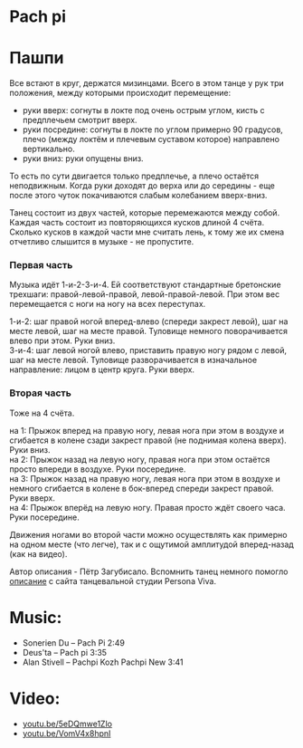 Pach pi
=======
# Пашпи
Все встают в круг, держатся мизинцами. Всего в этом танце у рук три положения, между которыми происходит перемещение:

- руки вверх: согнуты в локте под очень острым углом, кисть с предплечьем смотрит вверх. 
- руки посредине: согнуты в локте по углом примерно 90 градусов, плечо (между локтём и плечевым суставом которое) направлено вертикально.
- руки вниз: руки опущены вниз.

То есть по сути двигается только предплечье, а плечо остаётся неподвижным. Когда руки доходят до верха или до середины - еще после этого чуток покачиваются слабым колебанием вверх-вниз.

Танец состоит из двух частей, которые перемежаются между собой. Каждая часть состоит из повторяющихся кусков длиной 4 счёта. Сколько кусков в каждой части мне считать лень, к тому же их смена отчетливо слышится в музыке - не пропустите.

### Первая часть
Музыка идёт 1-и-2-3-и-4. Ей соответствуют стандартные бретонские трехшаги: правой-левой-правой, левой-правой-левой. При этом вес перемещается с ноги на ногу на всех переступах.

1-и-2: шаг правой ногой вперед-влево (спереди закрест левой),  шаг на месте левой, шаг на месте правой. Туловище немного поворачивается влево при этом. Руки вниз.  
3-и-4: шаг левой ногой влево, приставить правую ногу рядом с левой, шаг на месте левой. Туловище разворачивается в изначальное направление: лицом в центр круга. Руки вверх.

### Вторая часть
Тоже на 4 счёта.

на 1: Прыжок вперед на правую ногу, левая нога при этом в воздухе и сгибается в колене сзади закрест правой (не поднимая колена вверх). Руки вниз.  
на 2: Прыжок назад на левую ногу, правая нога при этом остаётся просто впереди в воздухе. Руки посередине.  
на 3: Прыжок назад на правую ногу, левая нога при этом в воздухе и немного сгибается в колене в бок-вперед спереди закрест правой. Руки вверх.  
на 4: Прыжок вперёд на левую ногу. Правая просто ждёт своего часа. Руки посередине.

Движения ногами во второй части можно осуществлять как примерно на одном месте (что легче), так и с ощутимой амплитудой вперед-назад (как на видео).

Автор описания - Пётр Загубисало. Вспомнить танец немного помогло [описание](http://personaviva.spb.ru/?bret_dances#13) с сайта танцевальной студии Persona Viva.

Music:
========
- Sonerien Du – Pach Pi 2:49
- Deus'ta – Pach pi 3:35
- Alan Stivell – Pachpi Kozh Pachpi New 3:41

Video:
======
- [youtu.be/5eDQmwe1Zlo](https://www.youtube.com/watch?v=5eDQmwe1Zlo)
- [youtu.be/VomV4x8hpnI](https://www.youtube.com/watch?v=VomV4x8hpnI)
